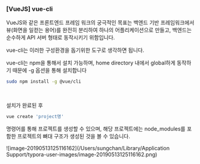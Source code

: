 ### [VueJS] vue-cli



VueJS와 같은 프론트엔드 프레임 워크의 궁극적인 목표는 백엔드 기반 프레임워크에서 뷰(화면을 일컫는 용어)를 완전히 분리하여 하나의 어플리케이션으로 만들고, 백엔드는 순수하게 API 서버 형태로 동작시키기 위함입니다.

vue-cli는 이러한 구성환경을 돕기위한 도구로 생각하면 됩니다.

vue-cli는 npm을 통해서 설치 가능하며, home directory 내에서 global하게 동작하기 때문에 -g 옵션을 통해 설치합니다

```bash
sudo npm install -g @vue/cli
```

<br>



설치가 완료된 후 

```bash
vue create 'project명'
```

명령어를 통해 프로젝트를 생성할 수 있으며, 해당 프로젝트에는 node_modules를 포함한 프로젝트의 뼈대 구조가 생성된 것을 볼 수 있습니다.

![image-20190513125116162](/Users/sungchan/Library/Application Support/typora-user-images/image-20190513125116162.png)